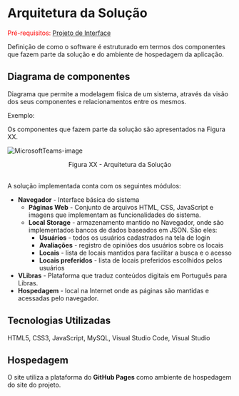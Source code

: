 # Arquitetura da Solução

<span style="color:red">Pré-requisitos: <a href="3-Projeto de Interface.md"> Projeto de Interface</a></span>

Definição de como o software é estruturado em termos dos componentes que fazem parte da solução e do ambiente de hospedagem da aplicação.

## Diagrama de componentes

Diagrama que permite a modelagem física de um sistema, através da visão dos seus componentes e relacionamentos entre os mesmos.

Exemplo: 

Os componentes que fazem parte da solução são apresentados na Figura XX.

![MicrosoftTeams-image](https://user-images.githubusercontent.com/53317747/165197376-eac00ea9-ca2b-463d-a894-01653a163022.png)
<center> Figura XX - Arquitetura da Solução </center> 

<br/>

A solução implementada conta com os seguintes módulos:
- **Navegador** - Interface básica do sistema  
  - **Páginas Web** - Conjunto de arquivos HTML, CSS, JavaScript e imagens que implementam as funcionalidades do sistema.
   - **Local Storage** - armazenamento mantido no Navegador, onde são implementados bancos de dados baseados em JSON. São eles: 
     - **Usuários** - todos os usuários cadastrados na tela de login
     - **Avaliações** - registro de opiniões dos usuários sobre os locais
     - **Locais** - lista de locais mantidos para facilitar a busca e o acesso  
     - **Locais preferidos** - lista de locais preferidos escolhidos pelos usuários 
 - **VLibras** - Plataforma que traduz conteúdos digitais em Português para Libras.
 - **Hospedagem** - local na Internet onde as páginas são mantidas e acessadas pelo navegador. 

## Tecnologias Utilizadas

HTML5, CSS3, JavaScript, MySQL, Visual Studio Code, Visual Studio

## Hospedagem

O site utiliza a plataforma do **GitHub Pages** como ambiente de hospedagem do site do projeto.  
